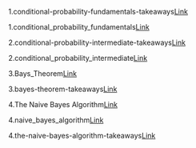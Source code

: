 1.conditional-probability-fundamentals-takeaways[Link](https://github.com/Rish1382/Conditional-Probability/blob/main/1.conditional-probability-fundamentals-takeaways.pdf)

1.conditional_probability_fundamentals[Link](https://github.com/Rish1382/Conditional-Probability/blob/main/1.conditional_probability_fundamentals.txt)

2.conditional-probability-intermediate-takeaways[Link](https://github.com/Rish1382/Conditional-Probability/blob/main/2.conditional-probability-intermediate-takeaways.pdf)

2.conditional_probability_intermediate[Link](https://github.com/Rish1382/Conditional-Probability/blob/main/2.conditional_probability_intermediate.txt)

3.Bays_Theorem[Link](https://github.com/Rish1382/Conditional-Probability/blob/main/3.Bays_Theorem.txt)

3.bayes-theorem-takeaways[Link](https://github.com/Rish1382/Conditional-Probability/blob/main/3.bayes-theorem-takeaways.pdf)

4.The Naive Bayes Algorithm[Link](https://github.com/Rish1382/Conditional-Probability/blob/main/4.The%20Naive%20Bayes%20Algorithm.ipynb)

4.naive_bayes_algorithm[Link](https://github.com/Rish1382/Conditional-Probability/blob/main/4.naive_bayes_algorithm.txt)

4.the-naive-bayes-algorithm-takeaways[Link](https://github.com/Rish1382/Conditional-Probability/blob/main/4.the-naive-bayes-algorithm-takeaways.pdf)
